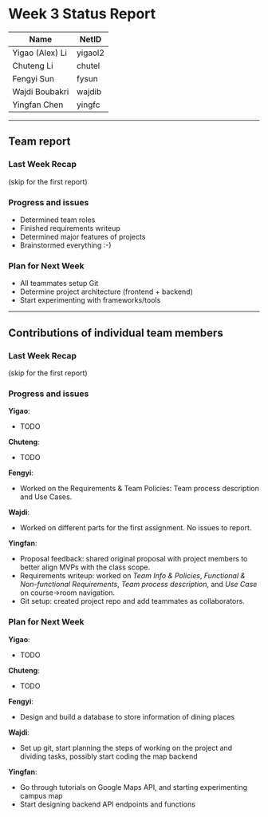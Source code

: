 # Week 3 Status Report

| Name            | NetID   |
| --------------- | ------- |
| Yigao (Alex) Li | yigaol2 |
| Chuteng Li      | chutel  |
| Fengyi Sun      | fysun   |
| Wajdi Boubakri  | wajdib  |
| Yingfan Chen    | yingfc  |

---

## Team report

### Last Week Recap

(skip for the first report)

### Progress and issues

- Determined team roles
- Finished requirements writeup
- Determined major features of projects
- Brainstormed everything :-)

### Plan for Next Week

- All teammates setup Git
- Determine project architecture (frontend + backend)
- Start experimenting with frameworks/tools

---

## Contributions of individual team members

### Last Week Recap

(skip for the first report)

### Progress and issues

**Yigao**:

- TODO

**Chuteng**:

- TODO

**Fengyi**:

- Worked on the Requirements & Team Policies: Team process description and Use Cases.

**Wajdi**:

- Worked on different parts for the first assignment. No issues to report.

**Yingfan**:

- Proposal feedback: shared original proposal with project members to better align MVPs with the class scope.
- Requirements writeup: worked on _Team Info & Policies_, _Functional & Non-functional Requirements_, _Team process description_, and _Use Case_ on course->room navigation.
- Git setup: created project repo and add teammates as collaborators.

### Plan for Next Week

**Yigao**:

- TODO

**Chuteng**:

- TODO

**Fengyi**:

- Design and build a database to store information of dining places

**Wajdi**:

- Set up git, start planning the steps of working on the project and dividing tasks, possibly start coding the map backend

**Yingfan**:

- Go through tutorials on Google Maps API, and starting experimenting campus map
- Start designing backend API endpoints and functions
